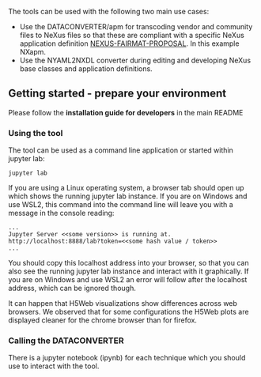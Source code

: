 The tools can be used with the following two main use cases:
- Use the DATACONVERTER/apm for transcoding vendor and community files to
  NeXus files so that these are compliant with a specific NeXus application definition
  [NEXUS-FAIRMAT-PROPOSAL](https://fairmat-experimental.github.io/nexus-fairmat-proposal/).
  In this example NXapm.
- Use the NYAML2NXDL converter during editing and developing
  NeXus base classes and application definitions.

## Getting started - prepare your environment

Please follow the **installation guide for developers** in the main README

### Using the tool

The tool can be used as a command line application or started within jupyter lab:

```
jupyter lab
```

If you are using a Linux operating system, a browser tab should open up
which shows the running jupyter lab instance. If you are on Windows and use WSL2,
this command into the command line will leave you with a message in the
console reading:

```
...
Jupyter Server <<some version>> is running at.
http://localhost:8888/lab?token=<<some hash value / token>>
...

```

You should copy this localhost address into your browser, so that you can also
see the running jupyter lab instance and interact with it graphically.
If you are on Windows and use WSL2 an error will follow after the localhost address,
which can be ignored though.

It can happen that H5Web visualizations show differences across web browsers.
We observed that for some configurations the H5Web plots are displayed
cleaner for the chrome browser than for firefox.

### Calling the DATACONVERTER

There is a jupyter notebook (ipynb) for each technique which you should
use to interact with the tool.
